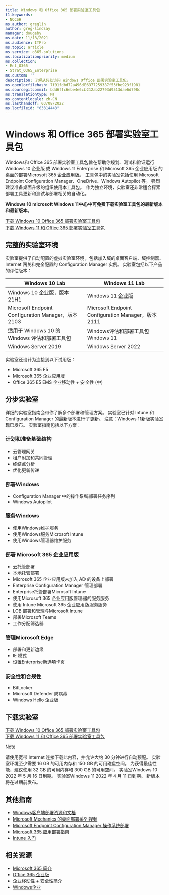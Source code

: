 ```yaml
---
title: Windows 和 Office 365 部署实验室工具包
f1.keywords:
- NOCSH
ms.author: greglin
author: greg-lindsay
manager: dougeby
ms.date: 11/18/2021
ms.audience: ITPro
ms.topic: article
ms.service: o365-solutions
ms.localizationpriority: medium
ms.collection:
- Ent_O365
- Strat_O365_Enterprise
ms.custom: ''
description: 了解从何处访问 Windows Office 部署实验室工具包。
ms.openlocfilehash: 7f91fdbd72a496d06377259387f53fbe923f1981
ms.sourcegitcommit: bdd6ffc6ebe4e6cb212ab22793d9513dae6d798c
ms.translationtype: MT
ms.contentlocale: zh-CN
ms.lasthandoff: 03/08/2022
ms.locfileid: "63314443"
---
```

# <a name="windows-and-office-365-deployment-lab-kit"></a>Windows 和 Office 365 部署实验室工具包

Windows和 Office 365 部署实验室工具包旨在帮助你规划、测试和验证运行 Windows 10 企业版 或 Windows 11 Enterprise 和 Microsoft 365 企业应用版 的桌面的部署Microsoft 365 企业应用版。 工具包中的实验室包括使用 Microsoft Endpoint Configuration Manager、OneDrive、Windows Autopilot 等。 强烈建议准备桌面升级的组织使用本工具包。 作为独立环境，实验室还非常适合探索部署工具更新和测试与部署相关的自动化。

**Windows 10 microsoft Windows 11中心中可免费下载实验室工具包的最新版本和最新版本。**

[下载 Windows 10 Office 365 部署实验室工具包](https://www.microsoft.com/evalcenter/evaluate-lab-kit)<br>
[下载 Windows 11 和 Office 365 部署实验室工具包](https://www.microsoft.com/evalcenter/evaluate-windows-11-office-365-lab-kit)

## <a name="a-complete-lab-environment"></a>完整的实验室环境

实验室提供了自动配置的虚拟实验室环境，包括加入域的桌面客户端、域控制器、Internet 网关和完全配置的 Configuration Manager 实例。 实验室包括以下产品的评估版本：


|Windows 10 Lab  |Windows 11 Lab  |
|---------|---------|
|Windows 10 企业版，版本 21H1      | Windows 11 企业版        |
|Microsoft Endpoint Configuration Manager，版本 2103     |  Microsoft Endpoint Configuration Manager，版本 2111      | 
|适用于 Windows 10 的 Windows 评估和部署工具包     |  Windows评估和部署工具包Windows 11      | 
|Windows Server 2019     |  Windows Server 2022      | 

实验室还设计为连接到以下试用版：

- Microsoft 365 E5
- Microsoft 365 企业应用版
- Office 365 E5 EMS 企业移动性 + 安全性 (中) 

## <a name="step-by-step-labs"></a>分步实验室

详细的实验室指南会带你了解多个部署和管理方案。 实验室已针对 Intune 和 Configuration Manager 的最新版本进行了更新。 注意：Windows 11新版实验室现已发布。 实验室指南包括以下方案： 

### <a name="plan-and-prepare-infrastructure"></a>计划和准备基础结构

- 云管理网关 
- 租户附加和共同管理
- 终结点分析
- 优化更新传递

### <a name="deploy-windows"></a>部署Windows 

- Configuration Manager 中的操作系统部署任务序列
- Windows Autopilot

### <a name="service-windows"></a>服务Windows 

- 使用Windows维护服务
- 使用Windows服务Microsoft Intune
- 使用Windows管理器维护服务

### <a name="deploy-microsoft-365-apps-for-enterprise"></a>部署 Microsoft 365 企业应用版

- 云托管部署
- 本地托管部署
- Microsoft 365 企业应用版未加入 AD 的设备上部署
- Enterprise Configuration Manager 管理部署
- Enterprise托管部署Microsoft Intune
- 使用Microsoft 365 企业应用版管理器的服务服务
- 使用 Intune Microsoft 365 企业应用版服务服务
- LOB 部署和管理与Microsoft Intune
- 部署Microsoft Teams
- 工作分配筛选器

### <a name="managing-microsoft-edge"></a>管理Microsoft Edge 

- 部署和更新边缘    
- IE 模式
- 设置Enterprise新选项卡页 

### <a name="security-and-compliance"></a>安全性和合规性 

- BitLocker 
- Microsoft Defender 防病毒  
- Windows Hello 企业版    

## <a name="download-the-lab"></a>下载实验室
[下载 Windows 10 Office 365 部署实验室工具包](https://www.microsoft.com/evalcenter/evaluate-lab-kit)<br>
[下载 Windows 11 和 Office 365 部署实验室工具包](https://www.microsoft.com/evalcenter/evaluate-windows-11-office-365-lab-kit)

> [!NOTE]
> 请使用宽带 Internet 连接下载此内容，并允许大约 30 分钟进行自动预配。 实验室环境至少需要 16 GB 的可用内存和 150 GB 的可用磁盘空间。 为获得最佳性能，建议使用 32 GB 的可用内存和 300 GB 的可用空间。 实验室Windows 10 2022 年 5 月 16 日到期。 实验室Windows 11 2022 年 4 月 11 日到期。 新版本将在过期前发布。

## <a name="additional-guidance"></a>其他指南

- [Windows客户端部署资源和文档](/windows/deployment)
- [Microsoft Mechanics 的桌面部署系列视频](https://www.aka.ms/watchhowtoshift)
- [Microsoft Endpoint Configuration Manager 操作系统部署](/mem/configmgr/osd/understand/introduction-to-operating-system-deployment)
- [Microsoft 365 应用部署指南](/deployoffice/deployment-guide-microsoft-365-apps)
- [Intune 入门](/intune/get-started-evaluation)

## <a name="related-resources"></a>相关资源

- [Microsoft 365 简介](https://www.microsoft.com/microsoft-365/default.aspx)
- [Office 365 企业版](https://products.office.com/business/office)
- [企业移动性 + 安全性简介](https://www.microsoft.com/cloud-platform/enterprise-mobility-security)
- [Windows企业](https://www.microsoft.com/windows/business)

